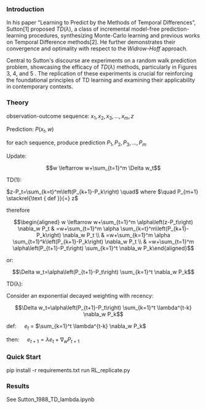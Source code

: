### Introduction
In his paper “Learning to Predict by the Methods of Temporal Differences”, Sutton[1] proposed  $TD(\lambda)$, a class of incremental model-free prediction-learning procedures, synthesizing Monte-Carlo learning and previous works on Temporal Difference methods[2]. He further demonstrates their convergence and optimality with respect to the *Widrow-Hoff* approach.

Central to Sutton's discourse are experiments on a random walk prediction problem, showcasing the efficacy of $T D(\lambda)$ methods, particularly in Figures $3$, $4$, and $5$ . The replication of these experiments is crucial for reinforcing the foundational principles of TD learning and examining their applicability in contemporary contexts.

### Theory
observation-outcome sequence: $x_1, x_2, x_3, \ldots, x_m, z$

Prediction: $P\left(x_t, w\right)$

for each sequence, produce prediction $P_1, P_2, P_3, \ldots, P_m$

Update:

$$w \leftarrow w+\sum_{t=1}^m \Delta w_t$$

$\mathrm{TD(1)}$:

$z-P_t=\sum_{k=t}^m\left(P_{k+1}-P_k\right) \quad$ where $\quad P_{m+1} \stackrel{\text { def }}{=} z$

therefore

$$\begin{aligned} w \leftarrow w+\sum_{t=1}^m \alpha\left(z-P_t\right) \nabla_w P_t & =w+\sum_{t=1}^m \alpha \sum_{k=t}^m\left(P_{k+1}-P_k\right) \nabla_w P_t \\ & =w+\sum_{k=1}^m \alpha \sum_{t=1}^k\left(P_{k+1}-P_k\right) \nabla_w P_t \\ & =w+\sum_{t=1}^m \alpha\left(P_{t+1}-P_t\right) \sum_{k=1}^t \nabla_w P_k\end{aligned}$$

or:

$$\Delta w_t=\alpha\left(P_{t+1}-P_t\right) \sum_{k=1}^t \nabla_w P_k$$

$\mathrm{TD(\lambda)}$:

Consider an exponential decayed weighting with recency:

$$\Delta w_t=\alpha\left(P_{t+1}-P_t\right) \sum_{k=1}^t \lambda^{t-k} \nabla_w P_k$$

def: $\quad e_t$ = $\sum_{k=1}^t \lambda^{t-k} \nabla_w P_k$

then: $\quad e_{t+1} = \lambda e_t + \nabla_w P_{t+1}$

### Quick Start
pip install -r requirements.txt
run RL_replicate.py

### Results
See Sutton_1988_TD_lambda.ipynb